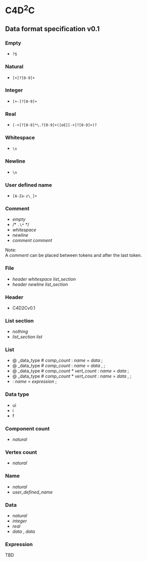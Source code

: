 # C4D<sup>2</sup>C
## Data format specification v0.1

### Empty
+ `?$`

### Natural
+ `[+]?[0-9]+`

### Integer
+ `[+-]?[0-9]+`

### Real
+ `[-+]?[0-9]*\.?[0-9]+([eE][-+]?[0-9]+)?`

### Whitespace
+ `\s`

### Newline
+ `\n`

### User defined name
+ `[A-Za-z\_]+`

### Comment
+ _empty_
+ /* `.\*` */
+ _whitespace_
+ _newline_
+ _comment_ _comment_

Note:  
A _comment_ can be placed between tokens and after the last token.

### File
+ _header_ _whitespace_ _list_section_
+ _header_ _newline_ _list_section_

### Header
+ C4D2Cv0.1

### List section
+ _nothing_
+ _list_section_ _list_

### List

+ @ _data_type # _comp_count_ : _name_ = _data_ ;
+ @ _data_type # _comp_count_ : _name_ = _data_ , ;
+ @ _data_type # _comp_count_ * _vert_count_ : _name_ = _data_ ;
+ @ _data_type # _comp_count_ * _vert_count_ : _name_ = _data_ , ;
+ : _name_ = _expression_ ;

### Data type
+ ui
+ i
+ f

### Component count
+ _natural_

### Vertex count
+ _natural_

### Name
+ _natural_
+ _user_defined_name_

### Data
+ _natural_
+ _integer_
+ _real_
+ _data_ , _data_

### Expression
TBD
